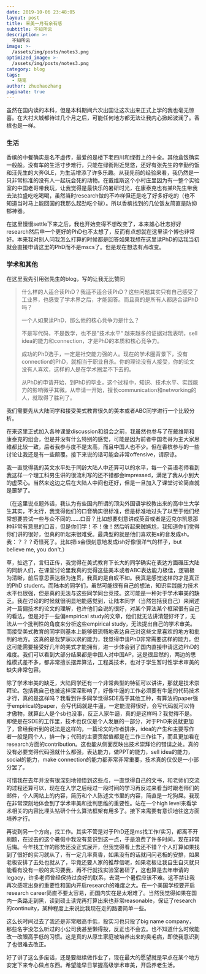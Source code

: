 ```yaml
---
date: 2019-10-06 23:48:05
layout: post
title: 来美一月有余有感
subtitle: 不知所云
description: >-
  不知所云
image: >-
  /assets/img/posts/notes3.png
optimized_image: >-
  /assets/img/posts/notes3.png
category: blog
tags:
  - 随笔
author: zhuohaozhang
paginate: true
---
```


虽然在国内读的本科，但是本科期间六次出国让这次出来正式上学的我也毫无惊喜。在大村大城都待过几个月之后，可能任何地方都无法让我内心掀起波澜了。香槟也是一样。

### 生活

香槟的中餐确实是名不虚传，最爱的是楼下老四川和绿街上的十全。其他盒饭确实一般般。没有车的生活寸步难行，只能在绿街附近晃悠，还好有张先生的辛勤约饭和汪先生的大奔GLE，为生活增添了许多乐趣。从我先前的经验来看，我仍然是一只非常标准的没有人一起玩会死的动物。在戴维斯这个小村庄里因为有一整个实验室的中国老哥带我玩，让我觉得是最快乐的暑研时光，在康泰克也有某R先生带我去法拉盛吃吃喝喝，虽然当时research做的不咋样但还是吃了好多好吃的（也不知道当时马上能回国的我那么起劲吃个球）。所以香槟找到的几位饭友简直是防抑郁神器。

在这里慢慢settle下来之后，我也开始变得不想改变了，本来雄心壮志好好research然后申一个更好的PhD也不太想了，反而有点想就在这里读个博也非常好。本来我对别人问我怎么打算的时候都是回答如果我想在这里读PhD的话我当初就会直接申请这里的PhD而不是mscs了。但是现在想法有点改变。

### 学术和其他

在这里我先引用张先生的blog，写的让我无比赞同

> 什么样的人适合读PhD？我适不适合读PhD？这些问题其实只有自己感受了工业界，也感受了学术界之后，才能回答。而且真的是所有人都适合读PhD吗？
>
> 一个人如果读PhD，那么他的核心竞争力是什么？
>
>不是写代码，不是数学，也不是”技术水平“
>越来越多的证据对我表明，sell idea的能力和connection，才是PhD的本质和核心竞争力。
>
>成功的PhD选手，一定是社交能力强的人。现在的学术圈背景下，没有connection的PhD，就相当于职业自杀。你的理论没有人接受，你的论文没有人喜欢，这样的人是在学术圈混不下去的。
>
>从PhD的申请开始，到PhD的毕业，这个过程中，知识、技术水平、实践能力的影响微乎其微。从申请一开始，擅长communication和networking的人，就取得了胜利了。

我们需要先从大陆同学和接受美式教育很久的美本或者ABC同学进行一个比较分析。

在来这里正式加入各种课堂discussion和组会之前，我虽然也参与了在戴维斯和康泰克的组会，但是并没有什么特别的感觉，可能是因为前者中国老哥为主大家思维都比较一致，后者我参与度不是太高，而且中国人也不少。但在香槟参与的一些讨论让我还是有一些颠覆。接下来说的话可能会非常offensive，请原谅。

我一直觉得我的英文水平处于同龄大陆人中还算可以的水平，每一个英语老师看到我这样一个理工科男生讲的很流利写的还不错都会impressed，满足了我从小到大的虚荣心。当然来这边之后在大陆人中间也还好，但是一旦加入了课堂讨论简直就是噩梦了。

（在这里说点题外话，我认为有些国内所谓的顶尖外国语学校教出来的高中生大学生其实，不太行，我觉得他们的口音确实很标准，但是标准地过头了以至于他们经常想要尝试一些与众不同的……口音？比如想要刻意讲成英音或者是迈克尔凯恩那种非常有意思的口音，但是你们学！不！像！然后听起来贼尴尬，我知道你们觉得你们讲的很好，但真的听起来很难受。最典型的就是他们喜欢把s的音发成sh。我：？？？奇怪死了。比如把is会很刻意地发成ish好像很洋气的样子，but believe me, you don't.）

草，扯远了，言归正传，我觉得在美式教育下长大的同学确实在表达方面碾压大陆的同龄人们，在课堂讨论里我真的觉得这些美本或者ABC表达能力极佳，逻辑极为清晰，前后意思表达极为连贯，我真的是自叹不如。我真是感觉这样的才是真正的PhD student。而陆本的同学们，虽然可能很有自己的想法，知识实践能力技术水平也很强，但是真的无法与这些同学同台竞技。这可能是一种对于学术审美的缺乏。我在讨论的时候就很明显地能感觉到，让陆本同学（当然包括我自己）来阐述对一篇偏技术的论文的理解，也许他们会说的很好，对某个算法某个框架很有自己的看法，但是对于一些偏empirical study的文章，他们就无法讲清楚好坏了，无法从一个批判性的角度来分析这些empirical study，无法提出自己的学术审美。而接受美式教育的同学则基本上能够很流畅地表达自己对这些文章喜欢的地方和批判的地方。这真的是我梦寐以求的能力，我觉得申请PhD非常需要这样的能力，但这可能需要接受好几年的美式才能拥有，进一步体会到了国内直接申请这边PhD的难度。我们可以看到大部分结果都是中国人对中国AP，这是很显然的，两边的思维模式差不多，都非常擅长摆弄算法，工程类技术，也对于学生暂时性学术审美的缺失非常包容。

除了学术审美的缺乏，大陆同学还有一个非常典型的特征可以讲讲，那就是技术崇拜论。包括我自己也被这样深深影响了，好像牛逼的工作必须要有牛逼的代码技术才行，真的是这样吗？我看到许多同学觉得SDE高于其他工种，有算法的paper强于empirical的paper，会写代码就是牛逼，一定能混得很好，会写代码就可以恃才傲物，就算此人是个sb也没事，反正人家牛逼，真的是这样吗？我觉得不是。即使是在SDE的工作里，技术也仅仅是个人发展的一部分，对于PhD来说就更加了，曾经我听到的说法是这样的，一篇论文的作者排序，idea的产生和主要写作者一般是同个人，排一作；代码的主要贡献值都是在二作三作往下，而且更加看在research方面的contribution。这也能从侧面反映出技术崇拜论的错误之处。真的没有必要觉得代码强就什么都强，表达能力，做PPT的能力，sell idea的能力，social的能力，make connection的能力都非常非常重要，技术真的仅仅是一小部分罢了。

可惜我在去年并没有很深刻地领悟到这些点，一直觉得自己的文书，和老师们交流的过程还算可以，现在在入学之后经过一段时间的学习再反过来看当时跟老师们的邮件，个人网站上的内容，简历和个人陈述文书里的内容，简直是一坨狗屎。我现在非常深刻地体会到了学术审美和批判思维的重要性。站在一个high level来看学术相关的内容比埋头钻研个什么算法框架有用多了。接下来需要有意识地往这方面培养才行。

再说到另一个方向，找工作。其实不管是对于PhD还是ms找工作/实习，都离不开刷题，在过去的这个暑假中我没有意识到这一点，于是浪费了许多时间，现在非常后悔。今年找工作的形势还没正式展开，但我觉得看上去还不错？个人打算如果找到了很好的实习就从了，有一定几率真香，如果没有的话就问问老板的安排，如果老板安排了去处也就从了，毕竟还要人家的推荐信呢，如果老板让我自生自灭就只能看有没有一般的实习要我，再不行就找实验室暑研了，这也算是去年申请的legacy，许多老师曾经保持过良好的联系，去混一个暑假应该不难。这不禁让我再次感叹出身的重要性和国内开启research的难度之大。在一个美国学校要开启research career简直不要太容易，而国内实在是太艰难了。当然我觉得如果在国内一条路走到黑，读到硕士读完再打算出来也非常reasonable，保证了research的continuity，某种程度上来说比我现在走的路要简单一些。

这么长时间过去了我还是非常眼高手低，投实习也只投了big name company，那些名字没怎么听过的小公司我甚至懒得投，反正也不会去。也不知道什么时候能改一改眼高手低的习惯。这是真的从原生家庭被培养出来的臭毛病，即使我意识到了也很难去改正。

好了讲了这么多废话，还是要继续做作业了，现在最大的愿望就是早点在某个地方安定下来专心做点东西。希望能早日掌握高级学术审美，开启养老生活。